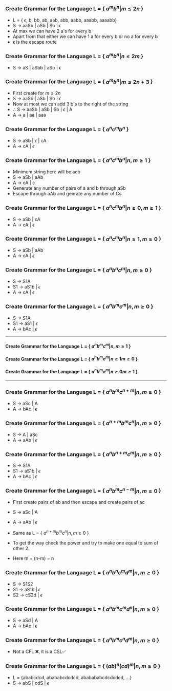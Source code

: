 ### Create Grammar for the Language L = { $a^{m}b^{n} | m \le 2n$ }

- L = { $\epsilon$, b, bb, ab, aab, abb, aabb, aaabb, aaaabb}
- S -> aaSb | aSb | Sb | $\epsilon$
- At max we can have 2 a's for every b
- Apart from that either we can have 1 a for every b or no a for every b
- $\epsilon$ is the escape route

### Create Grammar for the Language L = { $a^{m}b^{n} | n \le 2m$ }

- S -> aS | aSbb | aSb | $\epsilon$

### Create Grammar for the Language L = { $a^{m}b^{n} | m \le 2n+3$ }

- First create for $m \le 2n$
- S -> aaSb | aSb | Sb | $\epsilon$
- Now at most we can add 3 b's to the right of the string
- $\therefore$ S -> aaSb | aSb | Sb | $\epsilon$ | A
- A -> a | aa | aaa

### Create Grammar for the Language L = { $a^{n}c^{m}b^{n}$ }

- S -> aSb | $\epsilon$ | cA
- A -> cA | $\epsilon$

### Create Grammar for the Language L = { $a^{n}c^{m}b^{n} | n,m \ge 1$ }

- Minimum string here will be acb
- S -> aSb | aAb
- A -> cA | c
- Generate any number of pairs of a and b through aSb
- Escape through aAb and genrate any number of Cs

### Create Grammar for the Language L = { $a^{n}c^{m}b^{n} | n \ge 0, m \ge 1$ }
- S -> aSb | cA
- A -> cA | $\epsilon$

### Create Grammar for the Language L = { $a^{n}c^{m}b^{n} | n \ge 1, m \ge 0$ }
- S -> aSb | aAb
- A -> cA | $\epsilon$

### Create Grammar for the Language L = { $a^{n}b^{n}c^{m} | n,m \ge 0$ }
- S -> S1A
- S1 -> aS1b | $\epsilon$
- A -> cA | $\epsilon$

### Create Grammar for the Language L = { $a^{n}b^{m}c^{m} | n,m \ge 0$ }
- S -> S1A
- S1 ->  aS1 | $\epsilon$
- A -> bAc | $\epsilon$

---
#### Create Grammar for the Language L = { $a^{n}b^{m}c^{m} | n,m \ge 1$ }
#### Create Grammar for the Language L = { $a^{n}b^{m}c^{m} | n \ge 1 m \ge 0$ }
#### Create Grammar for the Language L = { $a^{n}b^{m}c^{m} | n \ge 0 m \ge 1$ }
---

### Create Grammar for the Language L = { $a^{n}b^{m}c^{n+m} | n,m \ge 0$ }

- S -> aSc | A 
- A -> bAc | $\epsilon$

### Create Grammar for the Language L = { $a^{n+m}b^{m}c^{n} | n,m \ge 0$ }

- S -> A | aSc
- A -> aAb | $\epsilon$

### Create Grammar for the Language L = { $a^{n}b^{n+m}c^{m} | n,m \ge 0$ }

- S -> S1A
- S1 -> aS1b | $\epsilon$
- A -> bAc | $\epsilon$

### Create Grammar for the Language L = { $a^{n}b^{m}c^{n-m} | n,m \ge 0$ }

- First create pairs of ab and then escape and create pairs of ac
- S -> aSc | A
- A -> aAb | $\epsilon$

- Same as L = { $a^{n+m}b^{m}c^{n} | n,m \ge 0$ }
- To get the way check the power and try to make one equal to sum of other 2.
- Here m + (n-m) = n

### Create Grammar for the Language L = { $a^{n}b^{n}c^{m}d^{m} | n,m \ge 0$ }

- S -> S1S2
- S1 -> aS1b | $\epsilon$
- S2 -> cS2d | $\epsilon$

### Create Grammar for the Language L = { $a^{n}b^{m}c^{m}d^{n} | n,m \ge 0$ }

- S -> aSd | A
- A -> bAc | $\epsilon$

### Create Grammar for the Language L = { $a^{n}b^{m}c^{n}d^{m} | n,m \ge 0$ }
- Not a CFL ❌, it is a CSL✅

### Create Grammar for the Language L = { $(ab)^{n}(cd)^{m} | n,m \ge 0$ }

- L = {ababcdcd, abababcdcdcd, ababababcdcdcdcd, ...}
- S -> abS | cdS | $\epsilon$